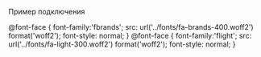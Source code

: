 Пример подключения

@font-face {
    font-family:'fbrands';
    src: url('../fonts/fa-brands-400.woff2') format('woff2');
    font-style: normal;
}
@font-face {
    font-family:'flight';
    src: url('../fonts/fa-light-300.woff2') format('woff2');
    font-style: normal;
}
